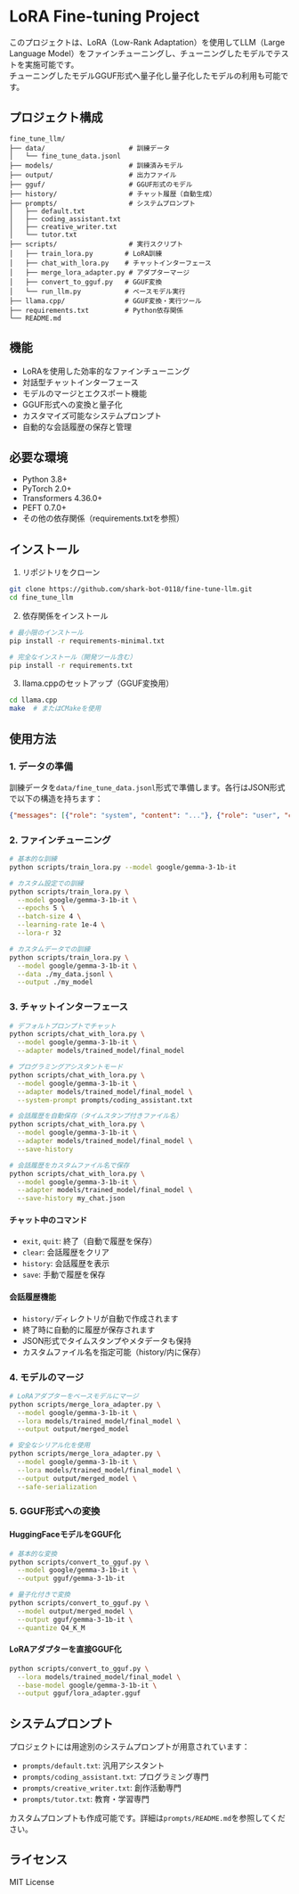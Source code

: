 # LoRA Fine-tuning Project

このプロジェクトは、LoRA（Low-Rank Adaptation）を使用してLLM（Large Language Model）をファインチューニングし、チューニングしたモデルでテストを実施可能です。  
チューニングしたモデルGGUF形式へ量子化し量子化したモデルの利用も可能です。

## プロジェクト構成

```
fine_tune_llm/
├── data/                     # 訓練データ
│   └── fine_tune_data.jsonl
├── models/                   # 訓練済みモデル
├── output/                   # 出力ファイル
├── gguf/                     # GGUF形式のモデル
├── history/                  # チャット履歴（自動生成）
├── prompts/                  # システムプロンプト
│   ├── default.txt
│   ├── coding_assistant.txt
│   ├── creative_writer.txt
│   └── tutor.txt
├── scripts/                  # 実行スクリプト
│   ├── train_lora.py        # LoRA訓練
│   ├── chat_with_lora.py    # チャットインターフェース
│   ├── merge_lora_adapter.py # アダプターマージ
│   ├── convert_to_gguf.py   # GGUF変換
│   └── run_llm.py           # ベースモデル実行
├── llama.cpp/               # GGUF変換・実行ツール
├── requirements.txt         # Python依存関係
└── README.md
```

## 機能

- LoRAを使用した効率的なファインチューニング
- 対話型チャットインターフェース
- モデルのマージとエクスポート機能
- GGUF形式への変換と量子化
- カスタマイズ可能なシステムプロンプト
- 自動的な会話履歴の保存と管理

## 必要な環境

- Python 3.8+
- PyTorch 2.0+
- Transformers 4.36.0+
- PEFT 0.7.0+
- その他の依存関係（requirements.txtを参照）

## インストール

1. リポジトリをクローン
```bash
git clone https://github.com/shark-bot-0118/fine-tune-llm.git
cd fine_tune_llm
```

2. 依存関係をインストール
```bash
# 最小限のインストール
pip install -r requirements-minimal.txt

# 完全なインストール（開発ツール含む）
pip install -r requirements.txt
```

3. llama.cppのセットアップ（GGUF変換用）
```bash
cd llama.cpp
make  # またはCMakeを使用
```

## 使用方法

### 1. データの準備

訓練データを`data/fine_tune_data.jsonl`形式で準備します。各行はJSON形式で以下の構造を持ちます：

```json
{"messages": [{"role": "system", "content": "..."}, {"role": "user", "content": "..."}, {"role": "assistant", "content": "..."}]}
```

### 2. ファインチューニング

```bash
# 基本的な訓練
python scripts/train_lora.py --model google/gemma-3-1b-it

# カスタム設定での訓練
python scripts/train_lora.py \
  --model google/gemma-3-1b-it \
  --epochs 5 \
  --batch-size 4 \
  --learning-rate 1e-4 \
  --lora-r 32

# カスタムデータでの訓練
python scripts/train_lora.py \
  --model google/gemma-3-1b-it \
  --data ./my_data.jsonl \
  --output ./my_model
```

### 3. チャットインターフェース

```bash
# デフォルトプロンプトでチャット
python scripts/chat_with_lora.py \
  --model google/gemma-3-1b-it \
  --adapter models/trained_model/final_model

# プログラミングアシスタントモード
python scripts/chat_with_lora.py \
  --model google/gemma-3-1b-it \
  --adapter models/trained_model/final_model \
  --system-prompt prompts/coding_assistant.txt

# 会話履歴を自動保存（タイムスタンプ付きファイル名）
python scripts/chat_with_lora.py \
  --model google/gemma-3-1b-it \
  --adapter models/trained_model/final_model \
  --save-history

# 会話履歴をカスタムファイル名で保存
python scripts/chat_with_lora.py \
  --model google/gemma-3-1b-it \
  --adapter models/trained_model/final_model \
  --save-history my_chat.json
```

#### チャット中のコマンド
- `exit`, `quit`: 終了（自動で履歴を保存）
- `clear`: 会話履歴をクリア
- `history`: 会話履歴を表示
- `save`: 手動で履歴を保存

#### 会話履歴機能
- `history/`ディレクトリが自動で作成されます
- 終了時に自動的に履歴が保存されます
- JSON形式でタイムスタンプやメタデータも保持
- カスタムファイル名を指定可能（history/内に保存）

### 4. モデルのマージ

```bash
# LoRAアダプターをベースモデルにマージ
python scripts/merge_lora_adapter.py \
  --model google/gemma-3-1b-it \
  --lora models/trained_model/final_model \
  --output output/merged_model

# 安全なシリアル化を使用
python scripts/merge_lora_adapter.py \
  --model google/gemma-3-1b-it \
  --lora models/trained_model/final_model \
  --output output/merged_model \
  --safe-serialization
```

### 5. GGUF形式への変換

#### HuggingFaceモデルをGGUF化
```bash
# 基本的な変換
python scripts/convert_to_gguf.py \
  --model google/gemma-3-1b-it \
  --output gguf/gemma-3-1b-it

# 量子化付きで変換
python scripts/convert_to_gguf.py \
  --model output/merged_model \
  --output gguf/gemma-3-1b-it \
  --quantize Q4_K_M
```

#### LoRAアダプターを直接GGUF化
```bash
python scripts/convert_to_gguf.py \
  --lora models/trained_model/final_model \
  --base-model google/gemma-3-1b-it \
  --output gguf/lora_adapter.gguf
```

## システムプロンプト

プロジェクトには用途別のシステムプロンプトが用意されています：

- `prompts/default.txt`: 汎用アシスタント
- `prompts/coding_assistant.txt`: プログラミング専門
- `prompts/creative_writer.txt`: 創作活動専門
- `prompts/tutor.txt`: 教育・学習専門

カスタムプロンプトも作成可能です。詳細は`prompts/README.md`を参照してください。

## ライセンス

MIT License
